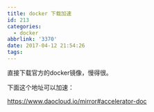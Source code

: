 ```yaml
---
title: docker 下载加速
id: 213
categories:
  - docker
abbrlink: '3370'
date: 2017-04-12 21:54:26
tags:
---
```


直接下载官方的docker镜像，慢得很。

下面这个地址可以加速：

https://www.daocloud.io/mirror#accelerator-doc
